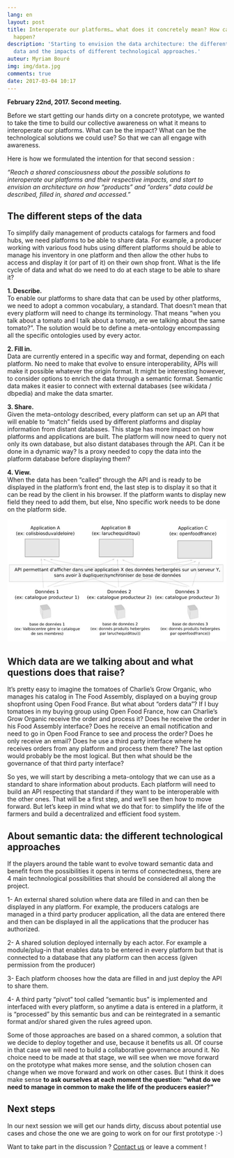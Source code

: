 ```yaml
---
lang: en
layout: post
title: Interoperate our platforms… what does it concretely mean? How can we make it
  happen?
description: 'Starting to envision the data architecture: the different steps of the
  data and the impacts of different technological approaches.'
auteur: Myriam Bouré
img: img/data.jpg
comments: true
date: 2017-03-04 10:17
---
```

**February 22nd, 2017\. Second meeting.**  

Before we start getting our hands dirty on a concrete prototype, we wanted to take the time to build our collective awareness on what it means to interoperate our platforms. What can be the impact? What can be the technological solutions we could use? So that we can all engage with awareness.

Here is how we formulated the intention for that second session :

_“Reach a shared consciousness about the possible solutions to interoperate our platforms and their respective impacts, and start to envision an architecture on how “products” and “orders” data could be described, filled in, shared and accessed.”_

## The different steps of the data

To simplify daily management of products catalogs for farmers and food hubs, we need platforms to be able to share data. For example, a producer working with various food hubs using different platforms should be able to manage his inventory in one platform and then allow the other hubs to access and display it (or part of it) on their own shop front. What is the life cycle of data and what do we need to do at each stage to be able to share it?

**1\. Describe.**  
To enable our platforms to share data that can be used by other platforms, we need to adopt a common vocabulary, a standard. That doesn’t mean that every platform will need to change its terminology. That means “when you talk about a tomato and I talk about a tomato, are we talking about the same tomato?”. The solution would be to define a meta-ontology encompassing all the specific ontologies used by every actor.

**2\. Fill in.**  
Data are currently entered in a specific way and format, depending on each platform. No need to make that evolve to ensure interoperability, APIs will make it possible whatever the origin format. It might be interesting however, to consider options to enrich the data through a semantic format. Semantic data makes it easier to connect with external databases (see wikidata / dbpedia) and make the data smarter.

**3\. Share.**  
Given the meta-ontology described, every platform can set up an API that will enable to “match” fields used by different platforms and display information from distant databases. This stage has more impact on how platforms and applications are built. The platform will now need to query not only its own database, but also distant databases through the API. Can it be done in a dynamic way? Is a proxy needed to copy the data into the platform database before displaying them?

**4\. View.**  
When the data has been “called” through the API and is ready to be displayed in the platform’s front end, the last step is to display it so that it can be read by the client in his browser. If the platform wants to display new field they need to add them, but else, Nno specific work needs to be done on the platform side.

![](/img/platforms-exchange.jpg)

## Which data are we talking about and what questions does that raise?

It’s pretty easy to imagine the tomatoes of Charlie’s Grow Organic, who manages his catalog in The Food Assembly, displayed on a buying group shopfront using Open Food France. But what about “orders data”? If I buy tomatoes in my buying group using Open Food France, how can Charlie’s Grow Organic receive the order and process it? Does he receive the order in his Food Assembly interface? Does he receive an email notification and need to go in Open Food France to see and process the order? Does he only receive an email? Does he use a third party interface where he receives orders from any platform and process them there? The last option would probably be the most logical. But then what should be the governance of that third party interface?

So yes, we will start by describing a meta-ontology that we can use as a standard to share information about products. Each platform will need to build an API respecting that standard if they want to be interoperable with the other ones. That will be a first step, and we’ll see then how to move forward. But let’s keep in mind what we do that for: to simplify the life of the farmers and build a decentralized and efficient food system.

## About semantic data: the different technological approaches

If the players around the table want to evolve toward semantic data and benefit from the possibilities it opens in terms of connectedness, there are 4 main technological possibilities that should be considered all along the project.

1- An external shared solution where data are filled in and can then be displayed in any platform. For example, the producers catalogs are managed in a third party producer application, all the data are entered there and then can be displayed in all the applications that the producer has authorized.

2- A shared solution deployed internally by each actor. For example a module/plug-in that enables data to be entered in every platform but that is connected to a database that any platform can then access (given permission from the producer)

3- Each platform chooses how the data are filled in and just deploy the API to share them.

4- A third party “pivot” tool called “semantic bus” is implemented and interfaced with every platform, so anytime a data is entered in a platform, it is “processed” by this semantic bus and can be reintegrated in a semantic format and/or shared given the rules agreed upon.

Some of those approaches are based on a shared common, a solution that we decide to deploy together and use, because it benefits us all. Of course in that case we will need to build a collaborative governance around it. No choice need to be made at that stage, we will see when we move forward on the prototype what makes more sense, and the solution chosen can change when we move forward and work on other cases. But I think it does make sense **to ask ourselves at each moment the question: “what do we need to manage in common to make the life of the producers easier?”**

## Next steps

In our next session we will get our hands dirty, discuss about potential use cases and chose the one we are going to work on for our first prototype :-)

Want to take part in the discussion ? [Contact us](http://datafoodconsortium.org/#contact) or leave a comment !